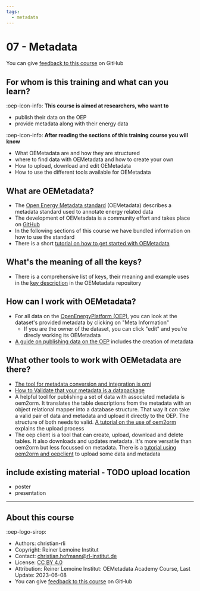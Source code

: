 ```yaml
---
tags:
  - metadata
---
```


# 07 - Metadata

You can give [feedback to this course](https://github.com/OpenEnergyPlatform/academy/issues/187) on GitHub


## For whom is this training and what can you learn?

:oep-icon-info: **This course is aimed at researchers, who want to**

- publish their data on the OEP
- provide metadata along with their energy data

:oep-icon-info: **After reading the sections of this training course you will know**

- What OEMetadata are and how they are structured
- where to find data with OEMetadata and how to create your own
- How to upload, download and edit OEMetadata
- How to use the different tools available for OEMetadata

## What are OEMetadata?

- The [Open Energy Metadata standard](https://github.com/OpenEnergyPlatform/oemetadata) (OEMetadata) describes a metadata standard used to annotate energy related data
- The development of OEMetadata is a community effort and takes place on
  [GitHub](https://github.com/OpenEnergyPlatform/oemetadata/issues)
- In the following sections of this course we have bundled information on how to use the standard
- There is a short [tutorial on how to get started with OEMetadata](../tutorials/metadata/getting_started_with_OEMetadata.ipynb)
## What's the meaning of all the keys?

- There is a comprehensive list of keys, their meaning and example uses in the
  [key description](https://github.com/OpenEnergyPlatform/oemetadata/blob/master/metadata/latest/metadata_key_description.md) in the OEMetadata repository

## How can I work with OEMetadata?

- For all data on the [OpenEnergyPlatform (OEP)](https://openenergy-platform.org/), you can look at the dataset's provided metadata by clicking on "Meta Information"
    - If you are the owner of the dataset, you can click "edit" and you're direcly working its OEMetadata
- [A guide on publishing data on the OEP](../tutorials/upload/OEP_Research_Data_Publishing_Guidebook.ipynb) includes the creation of metadata

## What other tools to work with OEMetadata are there?

- [The tool for metadata conversion and integration is omi](https://github.com/OpenEnergyPlatform/omi)
- [How to Validate that your metadata is a datapackage](../tutorials/metadata/getting_started_with_OEMetadata.ipynb)
- A helpful tool for publishing a set of data with associated metadata is oem2orm. It translates the table descriptions from the metadata with an object relational mapper into a database structure. That way it can take a valid pair of data and metadata and upload it directly to the OEP. The structure of both needs to valid. [A tutorial on the use of oem2orm](../tutorials/upload/OEP_Upload_Process_Data_and_Metadata_oem2orm.ipynb) explains the upload process
- The oep client is a tool that can create, upload, download and delete tables. It also downloads and updates metadata. It's more versatile than oem2orm but less focussed on metadata. There is a [tutorial using oem2orm and oepclient](../tutorials/http://localhost:8888/notebooks/docs/tutorials/upload/OEP_Upload_Process_Data_and_Metadata_oep-client.ipynb) to upload some data and metadata

## include existing material - TODO upload location

- poster
- presentation

---

## About this course

:oep-logo-sirop:

- Authors: christian-rli
- Copyright: Reiner Lemoine Institut
- Contact: christian.hofmann@rl-institut.de
- License: [CC BY 4.0](https://creativecommons.org/licenses/by/4.0/deed.en)
- Attribution: Reiner Lemoine Institut: OEMetadata Academy Course, Last Update: 2023-06-08
- You can give [feedback to this course](https://github.com/OpenEnergyPlatform/academy/issues/187) on GitHub

